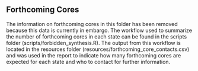 ## Forthcoming Cores

The information on forthcoming cores in this folder has been removed because this data is currently in embargo. The workflow used to summarize the number of forthcoming cores in each state can be found in the scripts folder (scripts/forbidden_synthesis.R). The output from this workflow is located in the resources folder (resources/forthcoming_core_contacts.csv) and was used in the report to indicate how many forthcoming cores are expected for each state and who to contact for further information. 